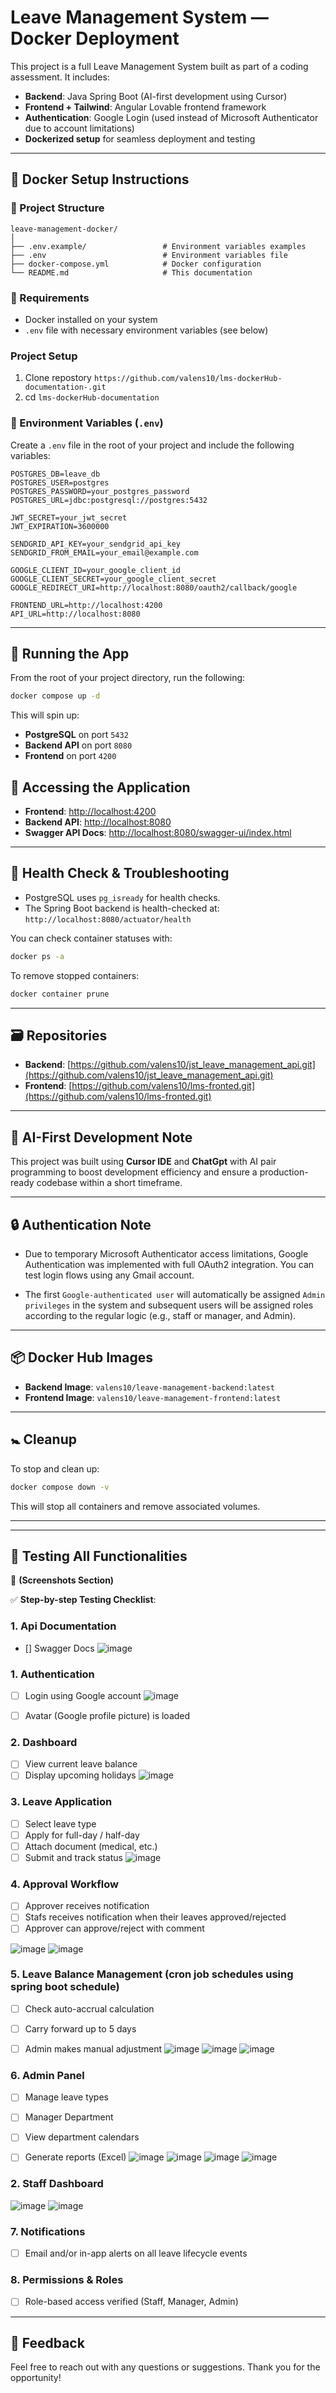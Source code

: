 # Leave Management System — Docker Deployment

This project is a full Leave Management System built as part of a coding assessment. It includes:

- **Backend**: Java Spring Boot (AI-first development using Cursor)
- **Frontend + Tailwind**: Angular Lovable frontend framework
- **Authentication**: Google Login (used instead of Microsoft Authenticator due to account limitations)
- **Dockerized setup** for seamless deployment and testing

---

## 🐳 Docker Setup Instructions

### 📁 Project Structure

```
leave-management-docker/
│
├── .env.example/                 # Environment variables examples
├── .env                          # Environment variables file
├── docker-compose.yml            # Docker configuration
└── README.md                     # This documentation
```

### 📁 Requirements

- Docker installed on your system
- `.env` file with necessary environment variables (see below)

### Project Setup
1. Clone repostory `https://github.com/valens10/lms-dockerHub-documentation-.git`
2. cd `lms-dockerHub-documentation`

### 💠 Environment Variables (`.env`)

Create a `.env` file in the root of your project and include the following variables:

```env
POSTGRES_DB=leave_db
POSTGRES_USER=postgres
POSTGRES_PASSWORD=your_postgres_password
POSTGRES_URL=jdbc:postgresql://postgres:5432

JWT_SECRET=your_jwt_secret
JWT_EXPIRATION=3600000

SENDGRID_API_KEY=your_sendgrid_api_key
SENDGRID_FROM_EMAIL=your_email@example.com

GOOGLE_CLIENT_ID=your_google_client_id
GOOGLE_CLIENT_SECRET=your_google_client_secret
GOOGLE_REDIRECT_URI=http://localhost:8080/oauth2/callback/google

FRONTEND_URL=http://localhost:4200
API_URL=http://localhost:8080
```

---

## 🚀 Running the App

From the root of your project directory, run the following:

```bash
docker compose up -d
```

This will spin up:

- **PostgreSQL** on port `5432`
- **Backend API** on port `8080`
- **Frontend** on port `4200`

## 🧪 Accessing the Application

- **Frontend**: [http://localhost:4200](http://localhost:4200)
- **Backend API**: [http://localhost:8080](http://localhost:8080)
- **Swagger API Docs**: [http://localhost:8080/swagger-ui/index.html](http://localhost:8080/swagger-ui/index.html)

---

## 🧪 Health Check & Troubleshooting

- PostgreSQL uses `pg_isready` for health checks.
- The Spring Boot backend is health-checked at: `http://localhost:8080/actuator/health`

You can check container statuses with:

```bash
docker ps -a
```

To remove stopped containers:

```bash
docker container prune
```

---

## 🗃 Repositories

- **Backend**: [https://github.com/valens10/jst_leave_management_api.git](https://github.com/valens10/jst_leave_management_api.git)
- **Frontend**: [https://github.com/valens10/lms-fronted.git](https://github.com/valens10/lms-fronted.git)

---

## 🧠 AI-First Development Note

This project was built using **Cursor IDE**  and **ChatGpt**  with AI pair programming to boost development efficiency and ensure a production-ready codebase within a short timeframe.

---

## 🔒 Authentication Note

- Due to temporary Microsoft Authenticator access limitations, Google Authentication was implemented with full OAuth2 integration. You can test login flows using any Gmail account.

- The first `Google-authenticated user` will automatically be assigned `Admin privileges` in the system and
subsequent users will be assigned roles according to the regular logic (e.g., staff or manager, and Admin).

---

## 📦 Docker Hub Images

- **Backend Image**: `valens10/leave-management-backend:latest`
- **Frontend Image**: `valens10/leave-management-frontend:latest`

---

## 🚼 Cleanup

To stop and clean up:

```bash
docker compose down -v
```

This will stop all containers and remove associated volumes.

---

---

## 🧪 Testing All Functionalities

📸 **(Screenshots Section)**

✅ **Step-by-step Testing Checklist**:

### 1. Api Documentation
- [] Swagger Docs
![image](https://github.com/user-attachments/assets/b7b72333-d990-40b3-8b78-bd037c324617)

### 1. Authentication
- [ ] Login using Google account
![image](https://github.com/user-attachments/assets/0fa63097-11eb-40f8-9aa3-b9d6078576f3)

- [ ] Avatar (Google profile picture) is loaded


### 2. Dashboard
- [ ] View current leave balance
- [ ] Display upcoming holidays
![image](https://github.com/user-attachments/assets/f2167ea5-3e20-44d7-a789-b31c3e7447b1)

### 3. Leave Application
- [ ] Select leave type
- [ ] Apply for full-day / half-day
- [ ] Attach document (medical, etc.)
- [ ] Submit and track status
![image](https://github.com/user-attachments/assets/df5029d9-2239-4667-b5ee-bdab1c76b66f)

### 4. Approval Workflow
- [ ] Approver receives notification
- [ ] Stafs receives notification when their leaves approved/rejected
- [ ] Approver can approve/reject with comment

![image](https://github.com/user-attachments/assets/2a60235a-dfff-42a6-8a42-1ed8cf1d67db)
![image](https://github.com/user-attachments/assets/924ec721-94c2-481c-9717-01ceb25ea2f1)


### 5. Leave Balance Management (cron job schedules using spring boot schedule)
- [ ] Check auto-accrual calculation
- [ ] Carry forward up to 5 days
- [ ] Admin makes manual adjustment
![image](https://github.com/user-attachments/assets/afad5e54-0256-4750-a9a1-7378f327392f)
![image](https://github.com/user-attachments/assets/54008bd5-b28c-400e-aacf-9d5e575ea7ab)
![image](https://github.com/user-attachments/assets/66fb2cee-f61d-429f-b86a-0362d4fd0c39)


### 6. Admin Panel
- [ ] Manage leave types
- [ ] Manager Department
- [ ] View department calendars
- [ ] Generate reports (Excel)
![image](https://github.com/user-attachments/assets/bc399484-93ac-41b7-8a57-fd92e27ec436)
![image](https://github.com/user-attachments/assets/49b7f278-681a-4b42-9d47-22044c1d15c4)
![image](https://github.com/user-attachments/assets/d93c8bf5-036a-4e6f-bd9a-78f7accf31b9)
![image](https://github.com/user-attachments/assets/6084b7f5-20d0-4aad-bc77-7fc3695106a5)


### 2. Staff Dashboard
![image](https://github.com/user-attachments/assets/4aee725a-09fd-4125-963e-ab5bcb10ed65)
![image](https://github.com/user-attachments/assets/8905e2af-a516-47a3-b3da-e7808ad7af81)



### 7. Notifications
- [ ] Email and/or in-app alerts on all leave lifecycle events

### 8. Permissions & Roles
- [ ] Role-based access verified (Staff, Manager, Admin)

---

## 💬 Feedback

Feel free to reach out with any questions or suggestions. Thank you for the opportunity!

